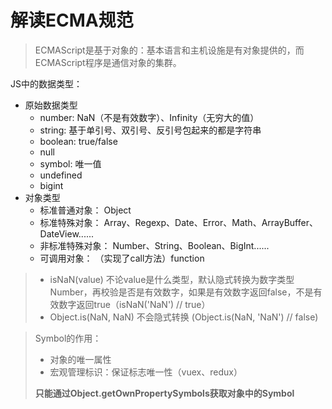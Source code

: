 # 解读ECMA规范

>ECMAScript是基于对象的：基本语言和主机设施是有对象提供的，而ECMAScript程序是通信对象的集群。

JS中的数据类型：

+ 原始数据类型
  + number:  NaN（不是有效数字）、Infinity（无穷大的值）
  + string: 基于单引号、双引号、反引号包起来的都是字符串
  + boolean: true/false
  + null
  + symbol: 唯一值
  + undefined
  + bigint
+ 对象类型
  + 标准普通对象： Object
  + 标准特殊对象：  Array、Regexp、Date、Error、Math、ArrayBuffer、DateView......
  + 非标准特殊对象： Number、String、Boolean、BigInt......
  + 可调用对象： （实现了call方法）function

> + isNaN(value)  不论value是什么类型，默认隐式转换为数字类型Number，再校验是否是有效数字，如果是有效数字返回false，不是有效数字返回true（isNaN('NaN')  // true）
> + Object.is(NaN, NaN) 不会隐式转换  (Object.is(NaN, 'NaN')  // false)

> Symbol的作用：
>
> + 对象的唯一属性
> + 宏观管理标识：保证标志唯一性（vuex、redux）
>
> **只能通过Object.getOwnPropertySymbols获取对象中的Symbol**



